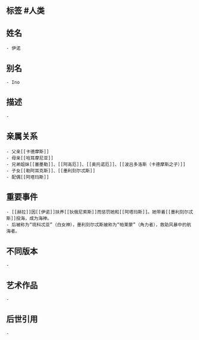 ## 标签  #人类
## 姓名
	- 伊诺
## 别名
	- Ino
## 描述
	-
## 亲属关系
	- 父亲[[卡德摩斯]]
	- 母亲[[哈耳摩尼亚]]
	- 兄弟姐妹[[塞墨勒]]、[[阿高厄]]、[[奥托诺厄]]、[[波吕多洛斯（卡德摩斯之子）]]
	- 子女[[勒阿耳克斯]]、[[墨利刻尔忒斯]]
	- 配偶[[阿塔玛斯]]
## 重要事件
	- [[赫拉]]因[[伊诺]]扶养[[狄俄尼索斯]]而惩罚她和[[阿塔玛斯]]。她带着[[墨利刻尔忒斯]]投海，成为海神。
	- 后被称为“琉科忒亚”（白女神），墨利刻尔忒斯被称为“帕莱蒙”（角力者），救助风暴中的航海者。
## 不同版本
	-
## 艺术作品
	-
## 后世引用
	-
